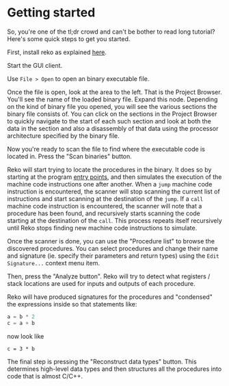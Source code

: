 Getting started
==
So, you're one of the tl;dr crowd and can't be bother to read long tutorial? Here's some quick steps to get you started.

First, install reko as explained [here](reko.md). 

Start the GUI client.

Use `File > Open` to open an binary executable file.

Once the file is open, look at the area to the left. That is the Project Browser. You'll see the name of the loaded binary file. Expand this node. Depending on the kind of binary file you opened, you will see the various sections the binary file consists of. You can click on the sections in the Project Browser to quickly navigate to the start of each such section and look at both the data in the section and also a disassembly of that data using the processor architecture specified by the binary file.

Now you're ready to scan the file to find where the executable code is located in. Press the "Scan binaries" button. 

Reko will start trying to locate the procedures in the binary. It does so by starting at the program [entry points](glossary.md#entryPoint), and then simulates the execution of the machine code instructions one after another. When a `jump` machine code instruction is encountered, the scanner will stop scanning the current list of instructions and start scanning at the destination of the `jump`. If a `call` machine code instruction is encountered, the scanner will note that a procedure has been found, and recursively starts scanning the code starting at the destination of the `call`. This process repeats itself recursively until Reko stops finding new machine code instructions to simulate.

Once the scanner is done, you can use the "Procedure list" to browse the discovered procedures. You can select procedures and change their name and signature (ie. specify their parameters and return types) using the `Edit Signature...` context menu item. 

Then, press the "Analyze button". Reko will try to detect what registers / stack locations are used for inputs and outputs of each procedure.

Reko will have produced signatures for the procedures and "condensed" the expressions inside so that statements like:

```C
a = b * 2
c = a + b
```
now look like
```
c = 3 * b
```
The final step is pressing the "Reconstruct data types" button. This determines high-level data types and then structures all the procedures into code that is almost C/C++.




